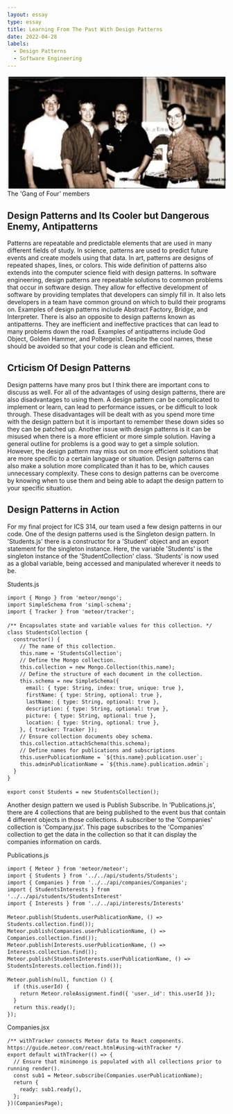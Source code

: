 ```yaml
---
layout: essay
type: essay
title: Learning From The Past With Design Patterns
date: 2022-04-28
labels:
  - Design Patterns
  - Software Engineering
---
```


<img class="ui large image" src="../images/gof.jpg">
The 'Gang of Four' members

## Design Patterns and Its Cooler but Dangerous Enemy, Antipatterns

Patterns are repeatable and predictable elements that are used in many different fields of study. In science, patterns are used to predict future events and create models using that data. In art, patterns are designs of repeated shapes, lines, or colors. This wide definition of patterns also extends into the computer science field with design patterns. In software engineering, design patterns are repeatable solutions to common problems that occur in software design. They allow for effective development of software by providing templates that developers can simply fill in. It also lets developers in a team have common ground on which to build their programs on. Examples of design patterns include Abstract Factory, Bridge, and Interpreter. There is also an opposite to design patterns known as antipatterns. They are inefficient and ineffective practices that can lead to many problems down the road. Examples of antipatterns include God Object, Golden Hammer, and Poltergeist. Despite the cool names, these should be avoided so that your code is clean and efficient. 

## Crticism Of Design Patterns

Design patterns have many pros but I think there are important cons to discuss as well. For all of the advantages of using design patterns, there are also disadvantages to using them. A design pattern can be complicated to implement or learn, can lead to performance issues, or be difficult to look through. These disadvantages will be dealt with as you spend more time with the design pattern but it is important to remember these down sides so they can be patched up. Another issue with design patterns is it can be misused when there is a more efficient or more simple solution. Having a general outline for problems is a good way to get a simple solution. However, the design pattern may miss out on more efficient solutions that are more specific to a certain language or situation. Design patterns can also make a solution more complicated than it has to be, which causes unnecessary complexity. These cons to design patterns can be overcome by knowing when to use them and being able to adapt the design pattern to your specific situation. 

## Design Patterns in Action

For my final project for ICS 314, our team used a few design patterns in our code. One of the design patterns used is the Singleton design pattern. In 'Students.js' there is a constructor for a 'Student' object and an export statement for the singleton instance. Here, the variable 'Students' is the singleton instance of the 'StudentCollection' class. ‘Students’ is now used as a global variable, being accessed and manipulated wherever it needs to be.

Students.js
```
import { Mongo } from 'meteor/mongo';
import SimpleSchema from 'simpl-schema';
import { Tracker } from 'meteor/tracker';

/** Encapsulates state and variable values for this collection. */
class StudentsCollection {
  constructor() {
    // The name of this collection.
    this.name = 'StudentsCollection';
    // Define the Mongo collection.
    this.collection = new Mongo.Collection(this.name);
    // Define the structure of each document in the collection.
    this.schema = new SimpleSchema({
      email: { type: String, index: true, unique: true },
      firstName: { type: String, optional: true },
      lastName: { type: String, optional: true },
      description: { type: String, optional: true },
      picture: { type: String, optional: true },
      location: { type: String, optional: true },
    }, { tracker: Tracker });
    // Ensure collection documents obey schema.
    this.collection.attachSchema(this.schema);
    // Define names for publications and subscriptions
    this.userPublicationName = `${this.name}.publication.user`;
    this.adminPublicationName = `${this.name}.publication.admin`;
  }
}

export const Students = new StudentsCollection();
```

Another design pattern we used is Publish Subscribe. In 'Publications.js', there are 4 collections that are being published to the event bus that contain 4 different objects in those collections. A subscriber to the 'Companies' collection is 'Company.jsx'. This page subscribes to the 'Companies' collection to get the data in the collection so that it can display the companies information on cards.

Publications.js
```
import { Meteor } from 'meteor/meteor';
import { Students } from '../../api/students/Students';
import { Companies } from '../../api/companies/Companies';
import { StudentsInterests } from '../../api/students/StudentsInterest'
import { Interests } from '../../api/interests/Interests'

Meteor.publish(Students.userPublicationName, () => Students.collection.find());
Meteor.publish(Companies.userPublicationName, () => Companies.collection.find());
Meteor.publish(Interests.userPublicationName, () => Interests.collection.find());
Meteor.publish(StudentsInterests.userPublicationName, () => StudentsInterests.collection.find());

Meteor.publish(null, function () {
  if (this.userId) {
    return Meteor.roleAssignment.find({ 'user._id': this.userId });
  }
  return this.ready();
});
```

Companies.jsx
```
/** withTracker connects Meteor data to React components. https://guide.meteor.com/react.html#using-withTracker */
export default withTracker(() => {
  // Ensure that minimongo is populated with all collections prior to running render().
  const sub1 = Meteor.subscribe(Companies.userPublicationName);
  return {
    ready: sub1.ready(),
  };
})(CompaniesPage);
```
